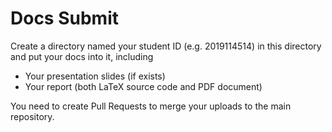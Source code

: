 # Docs Submit
Create a directory named your student ID (e.g. 2019114514) in this directory and put your docs into it, including

* Your presentation slides (if exists)
* Your report (both LaTeX source code and PDF document)

You need to create Pull Requests to merge your uploads to the main repository.
 